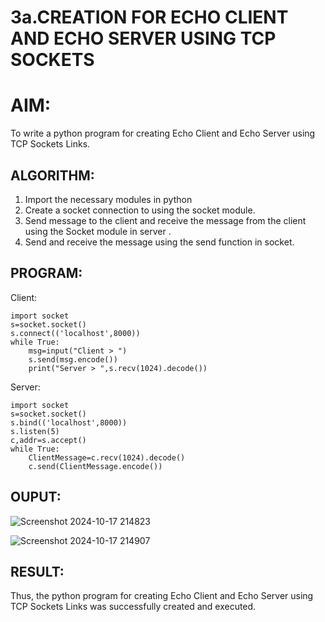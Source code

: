 # 3a.CREATION FOR ECHO CLIENT AND ECHO SERVER USING TCP SOCKETS
# AIM:
To write a python program for creating Echo Client and Echo Server using TCP
Sockets Links.
## ALGORITHM:
1. Import the necessary modules in python
2. Create a socket connection to using the socket module.
3. Send message to the client and receive the message from the client using the Socket module in
 server .
4. Send and receive the message using the send function in socket.
## PROGRAM:
Client:
```
import socket
s=socket.socket()
s.connect(('localhost',8000))
while True:
    msg=input("Client > ")
    s.send(msg.encode())
    print("Server > ",s.recv(1024).decode())
```
Server:
```
import socket
s=socket.socket()
s.bind(('localhost',8000))
s.listen(5)
c,addr=s.accept()
while True:
    ClientMessage=c.recv(1024).decode()
    c.send(ClientMessage.encode())
```
## OUPUT:

![Screenshot 2024-10-17 214823](https://github.com/user-attachments/assets/903e6862-fbdf-444c-944b-0ec839c67749)

![Screenshot 2024-10-17 214907](https://github.com/user-attachments/assets/2c53c147-1ceb-4f51-b167-5a89c931bae2)

## RESULT:
Thus, the python program for creating Echo Client and Echo Server using TCP Sockets Links 
was successfully created and executed.
